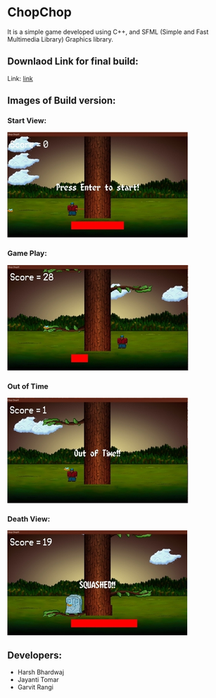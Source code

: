 # ChopChop
It is a simple game developed using C++, and SFML (Simple and Fast Multimedia Library) Graphics library.

## Downlaod Link for final build:
Link: [link](bit.ly/complex_problem)

## Images of Build version:
### Start View:
![](previewImages/startView.png)
### Game Play:
![](previewImages/gamePlayView.png)
### Out of Time
![](previewImages/outOfTimeView.png)
### Death View:
![](previewImages/deathView.png)

## Developers: 
  * Harsh Bhardwaj
  * Jayanti Tomar
  * Garvit Rangi
